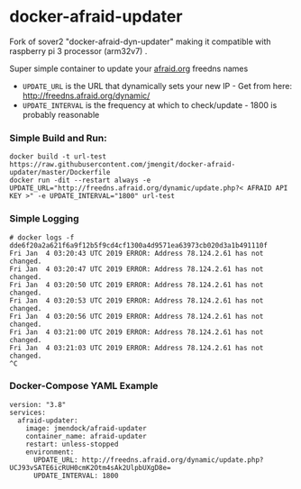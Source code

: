 # docker-afraid-updater

Fork of sover2 "docker-afraid-dyn-updater" making it compatible with raspberry pi 3 processor (arm32v7) .

Super simple container to update your [afraid.org](https://freedns.afraid.org/dynamic/) freedns names


- `UPDATE_URL` is the URL that dynamically sets your new IP - Get from here: http://freedns.afraid.org/dynamic/
- `UPDATE_INTERVAL` is the frequency at which to check/update - 1800 is probably reasonable

### Simple Build and Run:
```
docker build -t url-test https://raw.githubusercontent.com/jmengit/docker-afraid-updater/master/Dockerfile
docker run -dit --restart always -e UPDATE_URL="http://freedns.afraid.org/dynamic/update.php?< AFRAID API KEY >" -e UPDATE_INTERVAL="1800" url-test
```

### Simple Logging

```
# docker logs -f dde6f20a2a621f6a9f12b5f9cd4cf1300a4d9571ea63973cb020d3a1b491110f
Fri Jan  4 03:20:43 UTC 2019 ERROR: Address 78.124.2.61 has not changed.
Fri Jan  4 03:20:47 UTC 2019 ERROR: Address 78.124.2.61 has not changed.
Fri Jan  4 03:20:50 UTC 2019 ERROR: Address 78.124.2.61 has not changed.
Fri Jan  4 03:20:53 UTC 2019 ERROR: Address 78.124.2.61 has not changed.
Fri Jan  4 03:20:56 UTC 2019 ERROR: Address 78.124.2.61 has not changed.
Fri Jan  4 03:21:00 UTC 2019 ERROR: Address 78.124.2.61 has not changed.
Fri Jan  4 03:21:03 UTC 2019 ERROR: Address 78.124.2.61 has not changed.
^C
```

### Docker-Compose YAML Example
```
version: "3.8"
services:
  afraid-updater:
    image: jmendock/afraid-updater
    container_name: afraid-updater
    restart: unless-stopped
    environment:
      UPDATE_URL: http://freedns.afraid.org/dynamic/update.php?UCJ93vSATE6icRUH0cmK2Otm4sAk2UlpbUXgD8e=
      UPDATE_INTERVAL: 1800
```      

